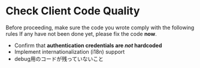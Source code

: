 # Check Client Code Quality

Before proceeding, make sure the code you wrote comply with the following rules
If any have not been done yet, please fix the code **now**.

- Confirm that **authentication credentials are _not_ hardcoded**
- Implement internationalization (i18n) support
- debug用のコードが残っていないこと
